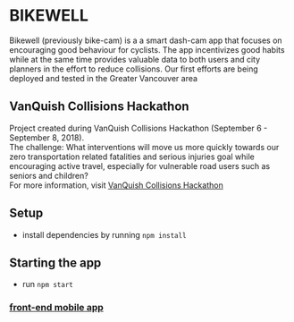 # BIKEWELL

Bikewell (previously bike-cam) is a a smart dash-cam app that focuses on encouraging good behaviour for cyclists. The app incentivizes good habits while at the same time provides valuable data to both users and city planners in the effort to reduce collisions. Our first efforts are being deployed and tested in the Greater Vancouver area

## VanQuish Collisions Hackathon

Project created during VanQuish Collisions Hackathon (September 6 - September 8, 2018).  
The challenge: What interventions will move us more quickly towards our zero transportation related fatalities and serious injuries goal while encouraging active travel, especially for vulnerable road users such as seniors and children?  
For more information, visit [VanQuish Collisions Hackathon](https://vancouver.ca/streets-transportation/vanquish-collisions-hackathon.aspx)

## Setup

* install dependencies by running `npm install`

## Starting the app

* run `npm start`

### [front-end mobile app](https://github.com/DakotaPaige/bike-cam)
